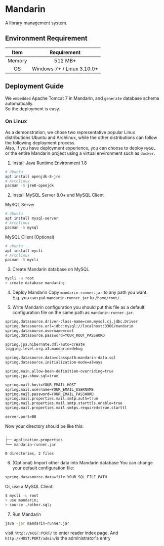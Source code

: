 # Mandarin
A library management system.

## Environment Requirement
| Item | Requirement |
|:-:|:-:|
| Memory | 512 MB+ |
| OS | Windows 7+ / Linux 3.10.0+ |

## Deployment Guide
We `embedded` Apache Tomcat 7 in Mandarin, and `generate` database schema automatically.  
So the deployment is easy.

### On Linux
As a demonstration, we chose two representative popular Linux distributions Ubuntu and Archlinux, while the other distributions can follow the following deployment process.  
Also, if you have deployment experience, you can choose to deploy `MySQL` or the entire Mandarin project using a virtual environment such as `docker`.  

1. Install Java Runtime Environment 1.8
```bash
# Ubuntu
apt install openjdk-8-jre
# Archlinux
pacman -S jre8-openjdk
```

2. Install MySQL Server 8.0+ and MySQL Client

MySQL Server
```bash
# Ubuntu
apt install mysql-server
# Archlinux
pacman -S mysql
```

MySQL Client (Optional)
```bash
# ubuntu 
apt install mycli
# Archlinux
pacman -S mycli
```

3. Create Mandarin database on MySQL
```bash
mycli -u root
> create database mandarin;
```

4. Deploy Mandarin
Copy `mandarin-runner.jar` to any path you want.  
E.g. you can put `mandarin-runner.jar` to `/home/root/`.  

5. Write Mandarin configuration
you should put this file as a default configuration file on the same path as `mandarin-runner.jar`.  
```bash
spring.datasource.driver-class-name=com.mysql.cj.jdbc.Driver
spring.datasource.url=jdbc:mysql://localhost:3306/mandarin
spring.datasource.username=root
spring.datasource.password=YOUR_ROOT_PASSWORD

spring.jpa.hibernate.ddl-auto=create
logging.level.org.a3.mandarin=debug

spring.datasource.data=classpath:mandarin-data.sql
spring.datasource.initialization-mode=always

spring.main.allow-bean-definition-overriding=true
spring.jpa.show-sql=true

spring.mail.host=YOUR_EMAIL_HOST
spring.mail.username=YOUR_EMAIL_USERNAME
spring.mail.password=YOUR_EMAIL_PASSWORD
spring.mail.properties.mail.smtp.auth=true
spring.mail.properties.mail.smtp.starttls.enable=true
spring.mail.properties.mail.smtps.required=true.starttl

server.port=80
```

Now your directory should be like this:
```bash
.
├── application.properties
└── mandarin-runner.jar

0 directories, 2 files
```


6. (Optional) Import other data into Mandarin database
You can change your default configuration file:
```bash
spring.datasource.data=file:YOUR_SQL_FILE_PATH
```
Or, use a MySQL Client:
```bash
$ mycli -u root
> use mandarin;
> source ./other.sql;
```

7. Run Mandarin
```bash
java -jar mandarin-runner.jar
```
visit `http://HOST:PORT/` to enter reader index page.
And `http://HOST:PORT/admin/`is the administrator's entry

